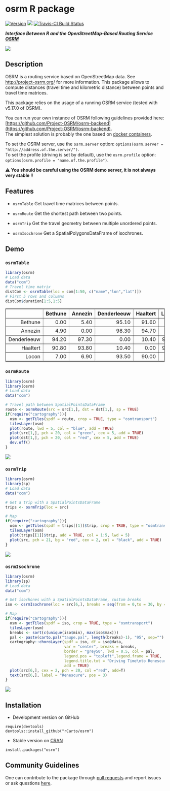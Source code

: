# osrm R package

[![Version](http://www.r-pkg.org/badges/version/osrm)](https://CRAN.R-project.org/package=osrm/)
![](http://cranlogs.r-pkg.org/badges/osrm?color=brightgreen)
[![Travis-CI Build Status](https://travis-ci.org/rCarto/osrm.svg?branch=master)](https://travis-ci.org/rCarto/osrm)

***Interface Between R and the OpenStreetMap-Based Routing Service [OSRM](http://project-osrm.org/)***

![](https://f.hypotheses.org/wp-content/blogs.dir/1909/files/2016/02/Rroads.png)

## Description
OSRM is a routing service based on OpenStreetMap data. See <http://project-osrm.org/> for more information. This package allows to compute distances (travel time and kilometric distance) between points and travel time matrices.   

This package relies on the usage of a running OSRM service (tested with v5.17.0 of OSRM).    

You can run your own instance of OSRM following guidelines provided here:    [https://github.com/Project-OSRM/osrm-backend](https://github.com/Project-OSRM/osrm-backend).     
The simplest solution is probably the one based on [docker containers](https://github.com/Project-OSRM/osrm-backend#using-docker).    

To set the OSRM server, use the `osrm.server` option: `options(osrm.server = "http://address.of.the.server/")`.     
To set the profile (driving is set by default), use the `osrm.profile` option: `options(osrm.profile = "name.of.the.profile")`.    



:warning: **You should be careful using the OSRM demo server, it is not always very stable** :bangbang: 




## Features

* `osrmTable` Get travel time matrices between points.

* `osrmRoute` Get the shortest path between two points.

* `osrmTrip` Get the travel geometry between multiple unordered points.

* `osrmIsochrone` Get a SpatialPolygonsDataFrame of isochrones.


## Demo

### `osrmTable`

```r
library(osrm)
# Load data
data("com")
# Travel time matrix
distCom <- osrmTable(loc = com[1:50, c("name","lon","lat")])
# First 5 rows and columns
distCom$duration[1:5,1:5]
```
<table border=1>
<tr> <th>  </th> <th> Bethune </th> <th> Annezin </th> <th> Denderleeuw </th> <th> Haaltert </th> <th> Locon </th>  </tr>
  <tr> <td align="right"> Bethune </td> <td align="right"> 0.00 </td> <td align="right"> 5.40 </td> <td align="right"> 95.10 </td> <td align="right"> 91.60 </td> <td align="right"> 7.50 </td> </tr>
  <tr> <td align="right"> Annezin </td> <td align="right"> 4.90 </td> <td align="right"> 0.00 </td> <td align="right"> 98.30 </td> <td align="right"> 94.70 </td> <td align="right"> 7.10 </td> </tr>
  <tr> <td align="right"> Denderleeuw </td> <td align="right"> 94.20 </td> <td align="right"> 97.30 </td> <td align="right"> 0.00 </td> <td align="right"> 10.40 </td> <td align="right"> 93.50 </td> </tr>
  <tr> <td align="right"> Haaltert </td> <td align="right"> 90.80 </td> <td align="right"> 93.80 </td> <td align="right"> 10.40 </td> <td align="right"> 0.00 </td> <td align="right"> 90.00 </td> </tr>
  <tr> <td align="right"> Locon </td> <td align="right"> 7.00 </td> <td align="right"> 6.90 </td> <td align="right"> 93.50 </td> <td align="right"> 90.00 </td> <td align="right"> 0.00 </td> </tr>
   </table>


### `osrmRoute`

```r
library(osrm)
library(osrm)
# Load data
data("com")

# Travel path between SpatialPointsDataFrame
route <- osrmRoute(src = src[1,], dst = dst[1,], sp = TRUE)
if(require("cartography")){
  osm <- getTiles(spdf = route, crop = TRUE, type = "osmtransport")
  tilesLayer(osm)
  plot(route, lwd = 5, col = "blue", add = TRUE)
  plot(src[1,], pch = 20, col = "green", cex = 5, add = TRUE)             
  plot(dst[1,], pch = 20, col = "red", cex = 5, add = TRUE) 
  dev.off()
}
```
![](http://rgeomatic.hypotheses.org/files/2016/05/osrmRoute.png)


### `osrmTrip`

```r
library(osrm)
library(sp)
# Load data
data("com")

# Get a trip with a SpatialPointsDataFrame
trips <- osrmTrip(loc = src)

# Map
if(require("cartography")){
  osm <- getTiles(spdf = trips[[1]]$trip, crop = TRUE, type = "osmtransport")
  tilesLayer(osm)
  plot(trips[[1]]$trip, add = TRUE, col = 1:5, lwd = 5)
  plot(src, pch = 21, bg = "red", cex = 2, col = "black", add = TRUE)
}

```

![](http://rgeomatic.hypotheses.org/files/2016/05/osrmTrip.png)

### `osrmIsochrone`

```r
library(osrm)
library(sp)
# Load data
data("com")

# Get isochones with a SpatialPointsDataFrame, custom breaks
iso <- osrmIsochrone(loc = src[6,], breaks = seq(from = 0,to = 30, by = 5))

# Map
if(require("cartography")){
  osm <- getTiles(spdf = iso, crop = TRUE, type = "osmtransport")
  tilesLayer(osm)
  breaks <- sort(c(unique(iso$min), max(iso$max)))
  pal <- paste(carto.pal("taupe.pal", length(breaks)-1), "95", sep="")
  cartography::choroLayer(spdf = iso, df = iso@data,
                          var = "center", breaks = breaks,
                          border = "grey50", lwd = 0.5, col = pal,
                          legend.pos = "topleft",legend.frame = TRUE, 
                          legend.title.txt = "Driving Time\nto Renescure\n(min)", 
                          add = TRUE)
  plot(src[6,], cex = 2, pch = 20, col ="red", add=T)
  text(src[6,], label = "Renescure", pos = 3)
}
```
![](http://rgeomatic.hypotheses.org/files/2016/05/osrmIsochrone.png)


## Installation

* Development version on GitHub
```{r}
require(devtools)
devtools::install_github("rCarto/osrm")
```

* Stable version on [CRAN](https://CRAN.R-project.org/package=osrm/)
```{r}
install.packages("osrm")
```

## Community Guidelines

One can contribute to the package through [pull requests](https://github.com/rCarto/osrm/pulls) and report issues or ask questions [here](https://github.com/rCarto/osrm/issues).
